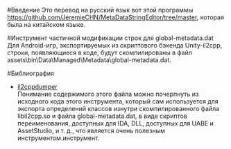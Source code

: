 #Введение
Это перевод на русский язык вот этой программы https://github.com/JeremieCHN/MetaDataStringEditor/tree/master, которая была на китайском языке.

#Инструмент частичной модификации строк для global-metadata.dat
Для Android-игр, экспортируемых из скриптового бэкенда Unity-il2cpp, строки, появляющиеся в коде, будут скомпилированы в файл assets\bin\Data\Managed\Metadata\global-metadata.dat.

#Библиография
- [il2cppdumper](https://github.com/Perfare/Il2CppDumper)<br>
Понимание содержимого этого файла можно почерпнуть из исходного кода этого инструмента, который сам используется для экспорта определений классов изнутри скомпилированного файла libil2cpp.so и файла global-metadata.dat, в виде скриптов переименования, доступных для IDA, DLL, доступных для UABE и AssetStudio, и т. д., что является очень полезным инструментом.инструмент.
